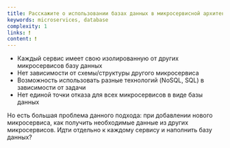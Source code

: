 ```yaml
---
title: Расскажите о использовании базах данных в микросервисной архитектуре?
keywords: microservices, database
complexity: 1
links: ❗
content: ❗
---
```


- Каждый сервис имеет свою изолированную от других микросервисов базу данных
- Нет зависимости от схемы/структуры другого микросервиса 
- Возможность использовать разные технологий (NoSQL, SQL) в зависимости от задачи
- Нет единой точки отказа для всех микросервисов в виде базы данных

Но есть большая проблема данного подхода: при добавлении нового микросервиса, как получить необходимые данные из других микросервисов. 
Идти отдельно к каждому сервису и наполнить базу данных?